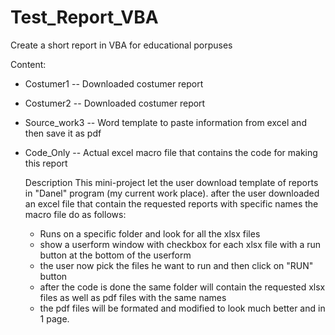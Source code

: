 # Test_Report_VBA
Create a short report in VBA for educational porpuses

Content:
* Costumer1    -- Downloaded costumer report
* Costumer2    -- Downloaded costumer report
* Source_work3 -- Word template to paste information from excel and then save it as pdf
* Code_Only    -- Actual excel macro file that contains the code for making this report

  Description
  This mini-project let the user download template of reports in "Danel" program (my current work place).
  after the user downloaded an excel file that contain the requested reports with specific names the macro file do as follows:
  * Runs on a specific folder and look for all the xlsx files
  * show a userform window with checkbox for each xlsx file with a run button at the bottom of the userform
  * the user now pick the files he want to run and then click on "RUN" button
  * after the code is done the same folder will contain the requested xlsx files as well as pdf files with the same names
  * the pdf files will be formated and modified to look much better and in 1 page.
